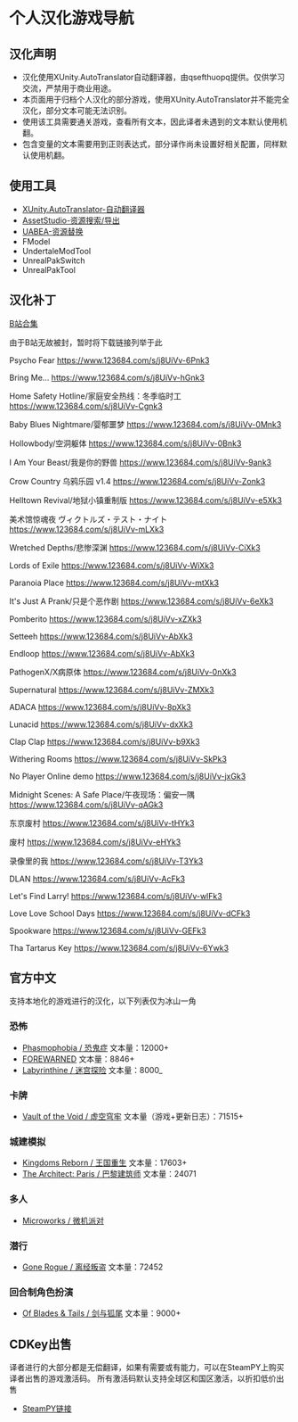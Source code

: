# 个人汉化游戏导航
## 汉化声明
* 汉化使用XUnity.AutoTranslator自动翻译器，由qsefthuopq提供。仅供学习交流，严禁用于商业用途。
* 本页面用于归档个人汉化的部分游戏，使用XUnity.AutoTranslator并不能完全汉化，部分文本可能无法识别。
* 使用该工具需要通关游戏，查看所有文本，因此译者未遇到的文本默认使用机翻。
* 包含变量的文本需要用到正则表达式，部分译作尚未设置好相关配置，同样默认使用机翻。
## 使用工具
* [XUnity.AutoTranslator-自动翻译器](https://github.com/bbepis/XUnity.AutoTranslator)
* [AssetStudio-资源搜索/导出](https://github.com/Perfare/AssetStudio)
* [UABEA-资源替换](https://github.com/nesrak1/UABEA)
* FModel
* UndertaleModTool
* UnrealPakSwitch
* UnrealPakTool
## 汉化补丁
[B站合集](https://www.bilibili.com/read/readlist/rl673289)

由于B站无故被封，暂时将下载链接列举于此

Psycho Fear
https://www.123684.com/s/j8UiVv-6Pnk3

Bring Me...
https://www.123684.com/s/j8UiVv-hGnk3

Home Safety Hotline/家庭安全热线：冬季临时工
https://www.123684.com/s/j8UiVv-Cgnk3

Baby Blues Nightmare/婴郁噩梦
https://www.123684.com/s/j8UiVv-0Mnk3

Hollowbody/空洞躯体
https://www.123684.com/s/j8UiVv-0Bnk3

I Am Your Beast/我是你的野兽
https://www.123684.com/s/j8UiVv-9ank3

Crow Country 乌鸦乐园 v1.4
https://www.123684.com/s/j8UiVv-Zonk3

Helltown Revival/地狱小镇重制版
https://www.123684.com/s/j8UiVv-e5Xk3

美术馆惊魂夜 ヴィクトルズ・テスト・ナイト
https://www.123684.com/s/j8UiVv-mLXk3

Wretched Depths/悲惨深渊
https://www.123684.com/s/j8UiVv-CiXk3

Lords of Exile
https://www.123684.com/s/j8UiVv-WiXk3

Paranoia Place
https://www.123684.com/s/j8UiVv-mtXk3

It's Just A Prank/只是个恶作剧
https://www.123684.com/s/j8UiVv-6eXk3

Pomberito
https://www.123684.com/s/j8UiVv-xZXk3

Setteeh
https://www.123684.com/s/j8UiVv-AbXk3

Endloop
https://www.123684.com/s/j8UiVv-AbXk3

PathogenX/X病原体
https://www.123684.com/s/j8UiVv-0nXk3

Supernatural
https://www.123684.com/s/j8UiVv-ZMXk3

ADACA
https://www.123684.com/s/j8UiVv-8pXk3

Lunacid
https://www.123684.com/s/j8UiVv-dxXk3

Clap Clap
https://www.123684.com/s/j8UiVv-b9Xk3

Withering Rooms
https://www.123684.com/s/j8UiVv-SkPk3

No Player Online demo
https://www.123684.com/s/j8UiVv-jxGk3


Midnight Scenes: A Safe Place/午夜现场：偏安一隅
https://www.123684.com/s/j8UiVv-qAGk3

东京废村
https://www.123684.com/s/j8UiVv-tHYk3

废村
https://www.123684.com/s/j8UiVv-eHYk3

录像里的我
https://www.123684.com/s/j8UiVv-T3Yk3

DLAN
https://www.123684.com/s/j8UiVv-AcFk3

Let's Find Larry!
https://www.123684.com/s/j8UiVv-wlFk3

Love Love School Days
https://www.123684.com/s/j8UiVv-dCFk3

Spookware
https://www.123684.com/s/j8UiVv-GEFk3

Tha Tartarus Key
https://www.123684.com/s/j8UiVv-6Ywk3

## 官方中文
支持本地化的游戏进行的汉化，以下列表仅为冰山一角

### 恐怖
* [Phasmophobia / 恐鬼症](https://store.steampowered.com/app/739630/Phasmophobia/) 文本量：12000+
* [FOREWARNED](https://store.steampowered.com/app/1562420/FOREWARNED/) 文本量：8846+
* [Labyrinthine / 迷宫探险](https://store.steampowered.com/app/1302240/Labyrinthine/) 文本量：8000_
### 卡牌
* [Vault of the Void / 虚空穹牢](https://store.steampowered.com/app/1135810/Vault_of_the_Void/) 文本量（游戏+更新日志）：71515+
### 城建模拟
* [Kingdoms Reborn / 王国重生](https://store.steampowered.com/app/1307890/Kingdoms_Reborn/) 文本量：17603+
* [The Architect: Paris / 巴黎建筑师](https://store.steampowered.com/app/1525620/The_Architect_Paris/) 文本量：24071

### 多人
* [Microworks / 微机派对](https://store.steampowered.com/app/1233410/MicroWorks/)
### 潜行
* [Gone Rogue / 离经叛盗](https://store.steampowered.com/app/1803600/Gone_Rogue/) 文本量：72452
### 回合制角色扮演
* [Of Blades & Tails / 剑与狐尾](https://store.steampowered.com/app/1768780/Of_Blades__Tails/) 文本量：9000+

## CDKey出售
译者进行的大部分都是无偿翻译，如果有需要或有能力，可以在SteamPY上购买译者出售的游戏激活码。
所有激活码默认支持全球区和国区激活，以折扣低价出售

* [SteamPY链接](https://steampy.com/share?id=634193707742007296)


